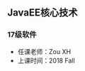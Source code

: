 <!--
 * @Author: Lili Liang
 * @Date: 2021-05-15 10:09:54
 * @LastEditors: Lili Liang
 * @LastEditTime: 2024-03-31 22:30:40
 * @Description: Please set description
-->

## JavaEE核心技术
### 17级软件
- 任课老师：Zou XH
- 上课时间：2018 Fall